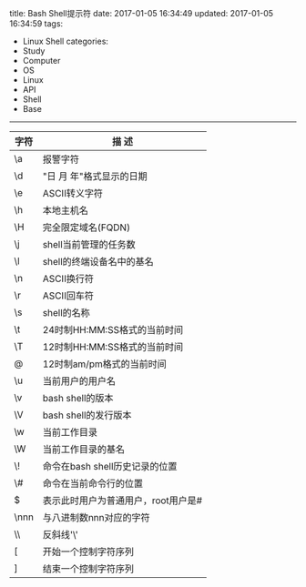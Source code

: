 title: Bash Shell提示符
date: 2017-01-05 16:34:49
updated: 2017-01-05 16:34:59
tags:
- Linux Shell
categories:
- Study
- Computer
- OS
- Linux
- API
- Shell
- Base
---
| 字符 |                 描                     述                 |
|------|--------------------------------------|
| \a   | 报警字符                             |
| \d   | "日 月 年"格式显示的日期             |
| \e   | ASCII转义字符                        |
| \h   | 本地主机名                           |
| \H   | 完全限定域名(FQDN)                   |
| \j   | shell当前管理的任务数                |
| \l   | shell的终端设备名中的基名            |
| \n   | ASCII换行符                          |
| \r   | ASCII回车符                          |
| \s   | shell的名称                          |
| \t   | 24时制HH:MM:SS格式的当前时间         |
| \T   | 12时制HH:MM:SS格式的当前时间         |
| \@   | 12时制am/pm格式的当前时间            |
| \u   | 当前用户的用户名                     |
| \v   | bash shell的版本                     |
| \V   | bash shell的发行版本                 |
| \w   | 当前工作目录                         |
| \W   | 当前工作目录的基名                   |
| \\!  | 命令在bash shell历史记录的位置       |
| \\#  | 命令在当前命令行的位置               |
| \$   | 表示此时用户为普通用户，root用户是\# |
| \nnn | 与八进制数nnn对应的字符              |
| \\\\   | 反斜线'\\'                           |
| \[   | 开始一个控制字符序列                 |
| \]   | 结束一个控制字符序列                 |
